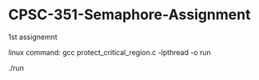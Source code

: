 # CPSC-351-Semaphore-Assignment
1st assignemnt

linux command:
 gcc protect_critical_region.c -lpthread -o run
 
 ./run
